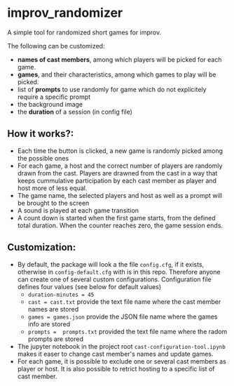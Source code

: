 # improv_randomizer
A simple tool for randomized short games for improv.

The following can be customized:
- **names of cast members**, among which players will be picked for each game.
- **games**, and their characteristics, among which games to play will be picked.
- list of **prompts** to use randomly for game which do not explicitely require a specific prompt
- the background image
- the **duration** of a session (in config file)

## How it works?:
- Each time the button is clicked, a new game is randomly picked among the possible ones
- For each game, a host and the correct number of players are randomly drawn from the cast. Players are drawned from the cast in a way that keeps cummulative participation by each cast member as player and host more of less equal.
- The game name, the selected players and host as well as a prompt will be brought to the screen
- A sound is played at each game transition
- A count down is started when the first game starts, from the defined total duration. When the counter reaches zero, the game session ends. 

## Customization:
- By default, the package will look a the file `config.cfg`, if it exists, otherwise in `config-default.cfg` with is in this repo. Therefore anyone can create one of several custom configurations. Configuration file defines four values (see below for default values)
  - `duration-minutes = 45`
  - `cast = cast.txt` provide the text file name where the cast member names are stored
  - `games = games.json` provide the JSON file name where the games info are stored
  - `prompts =  prompts.txt` provided the text file name where the radom prompts are stored 
- The jupyter notebook in the project root `cast-configuration-tool.ipynb` makes it easer to change cast member's names and update games.
- For each game, it is possible to exclude one or several cast members as player or host. It is also possible to retrict hosting to a specific list of cast member.
